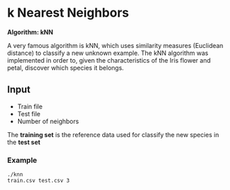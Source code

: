 # k Nearest Neighbors

**Algorithm: kNN**

A very famous algorithm is kNN, which uses similarity measures (Euclidean distance) to classify a new unknown example. 
The kNN algorithm was implemented in order to, given the characteristics of the Iris flower and petal, 
discover which species it belongs.

## Input

* Train file
* Test file
* Number of neighbors

The **training set** is the reference data used for classify the new species in the **test set**

### Example
```
./knn
train.csv test.csv 3
```
